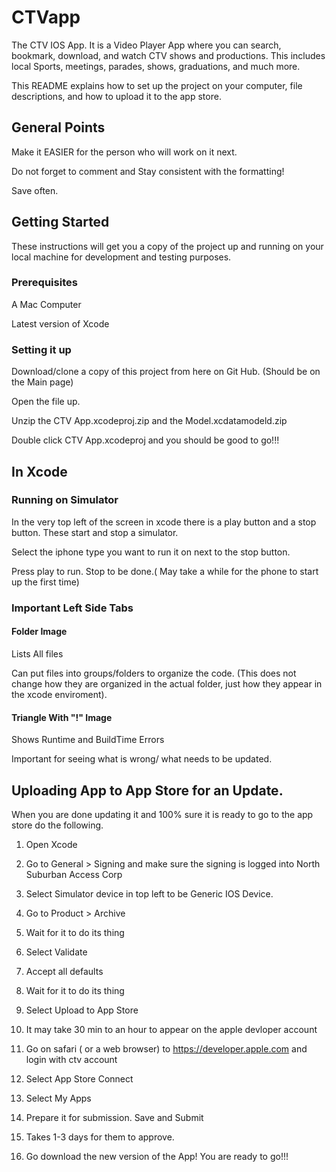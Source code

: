 # CTVapp

  The CTV IOS App. It is a Video Player App where you can search, bookmark, download, and watch CTV shows and productions. This includes local Sports, meetings, parades, shows, graduations, and much more.
  
  This README explains how to set up the project on your computer, file descriptions, and how to upload it to the app store.
## General Points
  Make it EASIER for the person who will work on it next.
  
  Do not forget to comment and Stay consistent with the formatting!
  
  Save often.
  
  
## Getting Started

  These instructions will get you a copy of the project up and running on your local machine for development and testing purposes.

### Prerequisites

A Mac Computer

Latest version of Xcode

### Setting it up
Download/clone a copy of this project from here on Git Hub. (Should be on the Main page)

Open the file up.

Unzip the CTV App.xcodeproj.zip and the Model.xcdatamodeld.zip

Double click CTV App.xcodeproj and you should be good to go!!!

## In Xcode

### Running on Simulator
In the very top left of the screen in xcode there is a play button and a stop button. These start and stop a simulator.

Select the iphone type you want to run it on next to the stop button.

Press play to run. Stop to be done.( May take a while for the phone to start up the first time)


### Important Left Side Tabs

#### Folder Image
Lists All files
   
Can put files into groups/folders to organize the code. (This does not change how they are organized in the actual folder, just how they appear in the xcode enviroment).

#### Triangle With "!" Image
Shows Runtime and BuildTime Errors
   
Important for seeing what is wrong/ what needs to be updated.


## Uploading App to App Store for an Update.

When you are done updating it and 100% sure it is ready to go to the app store do the following.

1) Open Xcode

2) Go to General > Signing and make sure the signing is logged into North Suburban Access Corp

2) Select Simulator device in top left to be Generic IOS Device.

3) Go to Product > Archive

4) Wait for it to do its thing

5) Select Validate

6) Accept all defaults

7) Wait for it to do its thing

8) Select Upload to App Store

9) It may take 30 min to an hour to appear on the apple devloper account

9) Go on safari ( or a web browser) to https://developer.apple.com and login with ctv account

10) Select App Store Connect

11) Select My Apps

12) Prepare it for submission. Save and Submit

13) Takes 1-3 days for them to approve.

14) Go download the new version of the App! You are ready to go!!!


